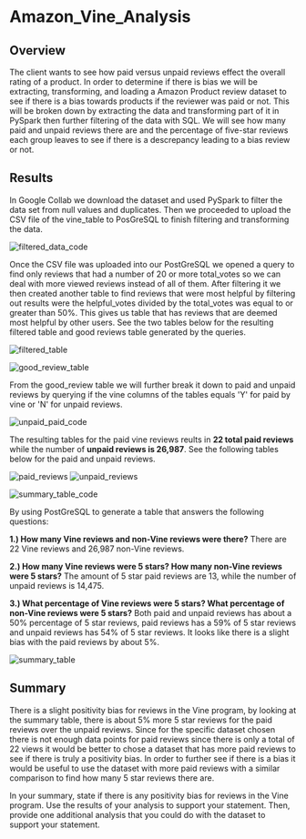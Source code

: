 # Amazon_Vine_Analysis

## Overview

The client wants to see how paid versus unpaid reviews effect the overall rating of a product. In order to determine if there is bias we will be extracting, transforming, and loading a Amazon Product review dataset to see if there is a bias towards products if the reviewer was paid or not. This will be broken down by extracting the data and transforming part of it in PySpark then further filtering of the data with SQL. We will see how many paid and unpaid reviews there are and the percentage of five-star reviews each group leaves to see if there is a descrepancy leading to a bias review or not. 

## Results 

In Google Collab we download the dataset and used PySpark to filter the data set from null values and duplicates. Then we proceeded to upload the CSV file of the vine_table to PosGreSQL to finish filtering and transforming the data. 

![filtered_data_code](https://github.com/vanessaneang/Amazon_Vine_Analysis/blob/main/Resources/filtered_data_code.png)

Once the CSV file was uploaded into our PostGreSQL we opened a query to find only reviews that had a number of 20 or more total_votes so we can deal with more viewed reviews instead of all of them. After filtering it we then created another table to find reviews that were most helpful by filtering out results were the helpful_votes divided by the total_votes was equal to or greater than 50%. This gives us table that has reviews that are deemed most helpful by other users. See the two tables below for the resulting filtered table and good reviews table generated by the queries.

![filtered_table](https://github.com/vanessaneang/Amazon_Vine_Analysis/blob/main/Resources/filtered_data_table.png)

![good_review_table](https://github.com/vanessaneang/Amazon_Vine_Analysis/blob/main/Resources/good_review_table.png)

From the good_review table we will further break it down to paid and unpaid reviews by querying if the vine columns of the tables equals 'Y' for paid by vine or 'N' for unpaid reviews. 

![unpaid_paid_code](https://github.com/vanessaneang/Amazon_Vine_Analysis/blob/main/Resources/unpaid_paid_code.png)

The resulting tables for the paid vine reviews reults in **22 total paid reviews** while the number of **unpaid reviews is 26,987**. See the following tables below for the paid and unpaid reviews.

![paid_reviews](https://github.com/vanessaneang/Amazon_Vine_Analysis/blob/main/Resources/paid_reviews.png)
![unpaid_reviews](https://github.com/vanessaneang/Amazon_Vine_Analysis/blob/main/Resources/unpaid_reviews.png)


![summary_table_code](https://github.com/vanessaneang/Amazon_Vine_Analysis/blob/main/Resources/summary_table_code.png)

By using PostGreSQL to generate a table that answers the following questions:

**1.) How many Vine reviews and non-Vine reviews were there?**
There are 22 Vine reviews and 26,987 non-Vine reviews.

**2.) How many Vine reviews were 5 stars? How many non-Vine reviews were 5 stars?** 
The amount of 5 star paid reviews are 13, while the number of unpaid reviews is 14,475.

**3.) What percentage of Vine reviews were 5 stars? What percentage of non-Vine reviews were 5 stars?**
Both paid and unpaid reviews has about a 50% percentage of 5 star reviews, paid reviews has a 59% of 5 star reviews and unpaid reviews has 54% of 5 star reviews. It looks like there is a slight bias with the paid reviews by about 5%. 

![summary_table](https://github.com/vanessaneang/Amazon_Vine_Analysis/blob/main/Resources/summary_table.png)

## Summary 

There is a slight positivity bias for reviews in the Vine program, by looking at the summary table, there is about 5% more 5 star reviews for the paid reviews over the unpaid reviews. Since for the specific dataset chosen there is not enough data points for paid reviews since there is only a total of 22 views it would be better to chose a dataset that has more paid reviews to see if there is truly a positivity bias. In order to further see if there is a bias it would be useful to use the dataset with more paid reviews with a similar comparison to find how many 5 star reviews there are.  

In your summary, state if there is any positivity bias for reviews in the Vine program. Use the results of your analysis to support your statement. Then, provide one additional analysis that you could do with the dataset to support your statement.



